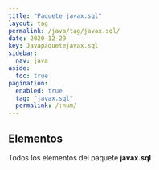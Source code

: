 ```yaml
---
title: "Paquete javax.sql"
layout: tag
permalink: /java/tag/javax.sql/
date: 2020-12-29
key: Javapaquetejavax.sql
sidebar: 
  nav: java
aside: 
  toc: true
pagination: 
  enabled: true
  tag: "javax.sql"
  permalink: /:num/
---
```


<h2>Elementos</h2>
Todos los elementos del paquete <strong>javax.sql</strong>
